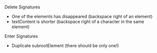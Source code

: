 Delete Signatures

- One of the elements has disappeared (backspace right of an element)
- textContent is shorter (backspace right of a character in the same element)

Enter Signatures

- Duplicate subrootElement (there should be only one!)
